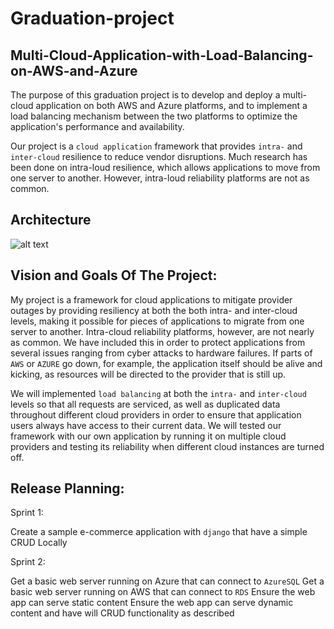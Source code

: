 # Graduation-project
## Multi-Cloud-Application-with-Load-Balancing-on-AWS-and-Azure

The purpose of this graduation project is to develop and deploy a multi-cloud application on both AWS and Azure platforms, and to implement a load balancing mechanism between the two platforms to optimize the application's performance and availability.

Our project is a `cloud application` framework that provides `intra-` and `inter-cloud` resilience to reduce vendor disruptions. Much research has been done on intra-loud resilience, which allows applications to move from one server to another. However, intra-loud reliability platforms are not as common.

## Architecture

![alt text](https://github.com/NAchref/Multi-Cloud-Application-with-Load-Balancing-on-AWS-and-Azure/blob/main/PLAN%20%26%20ARCHITECTURE/Architecture.jpg)

## Vision and Goals Of The Project: 

My project is a framework for cloud applications to mitigate provider outages by providing resiliency at both the both intra- and inter-cloud levels, making it possible for pieces of applications to migrate from one server to another. Intra-cloud reliability platforms, however, are not nearly as common. We have included this in order to protect applications from several issues ranging from cyber attacks to hardware failures. If parts of `AWS` or `AZURE` go down, for example, the application itself should be alive and kicking, as resources will be directed to the provider that is still up.

We will implemented `load balancing` at both the `intra-` and `inter-cloud` levels so that all requests are serviced, as well as duplicated data throughout different cloud providers in order to ensure that application users always have access to their current data. We will tested our framework with our own application by running it on multiple cloud providers and testing its reliability when different cloud instances are turned off.


## Release Planning:

Sprint 1:

Create a sample e-commerce application with `django` that have a simple CRUD Locally

Sprint 2:
 
Get a basic web server running on Azure that can connect to `AzureSQL`
Get a basic web server running on AWS that can connect to `RDS`
Ensure the web app can serve static content
Ensure the web app can serve dynamic content and have will CRUD functionality as described


